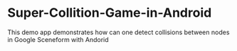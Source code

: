 # Super-Collition-Game-in-Android
This demo app demonstrates how can one detect collisions between nodes in Google Sceneform with Andorid



